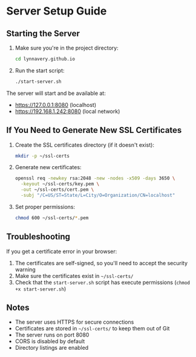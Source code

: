 # Server Setup Guide

## Starting the Server

1. Make sure you're in the project directory:
   ```bash
   cd lynnavery.github.io
   ```

2. Run the start script:
   ```bash
   ./start-server.sh
   ```

The server will start and be available at:
- https://127.0.0.1:8080 (localhost)
- https://192.168.1.242:8080 (local network)

## If You Need to Generate New SSL Certificates

1. Create the SSL certificates directory (if it doesn't exist):
   ```bash
   mkdir -p ~/ssl-certs
   ```

2. Generate new certificates:
   ```bash
   openssl req -newkey rsa:2048 -new -nodes -x509 -days 3650 \
     -keyout ~/ssl-certs/key.pem \
     -out ~/ssl-certs/cert.pem \
     -subj "/C=US/ST=State/L=City/O=Organization/CN=localhost"
   ```

3. Set proper permissions:
   ```bash
   chmod 600 ~/ssl-certs/*.pem
   ```

## Troubleshooting

If you get a certificate error in your browser:
1. The certificates are self-signed, so you'll need to accept the security warning
2. Make sure the certificates exist in `~/ssl-certs/`
3. Check that the `start-server.sh` script has execute permissions (`chmod +x start-server.sh`)

## Notes
- The server uses HTTPS for secure connections
- Certificates are stored in `~/ssl-certs/` to keep them out of Git
- The server runs on port 8080
- CORS is disabled by default
- Directory listings are enabled 